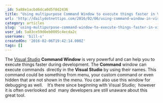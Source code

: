 ```yaml
---
_id: 5a88e1acbd6dca0d5f0d2436
title: "Using multipurpose Command Window to execute things faster in Visual Studio"
url: 'http://dailydotnettips.com/2016/02/06/using-command-window-in-visual-studio/'
category: articles
slug: 'using-multipurpose-command-window-to-execute-things-faster-in-visual-studio'
user_id: 5a83ce59d6eb0005c4ecda2c
username: 'bill-s'
createdOn: '2016-02-06T19:42:14.000Z'
tags: []
---
```


The <a href="http://dailydotnettips.com/category/visual-studio/" target="_blank">Visual Studio</a> <strong>Command Window</strong> is very powerful and can help you to execute things faster during development. The <strong>Command</strong> window can execute commands  directly in the <strong>Visual Studio</strong> by using their names. This command could be something from menu, your custom command or even hidden that are not shown in the menu. You can also use this window for debugging as well.    It’s there since beginning with Visual Studio;  however it is often overlooked and  many developers are still unaware about this great tool.
